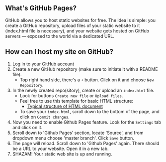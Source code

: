 ## What's GitHub Pages?

GitHub allows you to host static websites for free. The idea is simple: you create a GitHub repository, upload files of your static website to it (index.html file is necessary), and your website gets hosted on GitHub servers &mdash; exposed to the world via a 
dedicated URL.  


## How can I host my site on GitHub?

1. Log in to your GitHub account 
1. Create a new GitHub repository (make sure to initiate it with a README file).   
    * Top right hand side, there's a `+` button. Click on it and choose `New Repository`.  
2. In the newly created repo(sitory), create or upload an `index.html` file.  
    * Look for buttons `Create new file` or `Upload files`.
    * Feel free to use this template for basic HTML structure:
      * [Typical structure of HTML document](https://github.com/mkubera/bc_computing_stash/blob/master/tutorials/html.md#typical-structure-of-html-document)
    * To save your `index.html`, scroll down to the bottom of the page, and click on `Commit changes`.
3. Now you need to enable Github Pages feature. Look for the `Settings` tab and click on it.  
3. Scroll down to 'Github Pages' section, locate 'Source', and from dropdown menu choose 'master branch'. Click `Save` button. 
3. The page will reload. Scroll down to 'Github Pages' again. There should be a URL to your website. Open it in a new tab.
3. SHAZAM! Your static web site is up and running.

